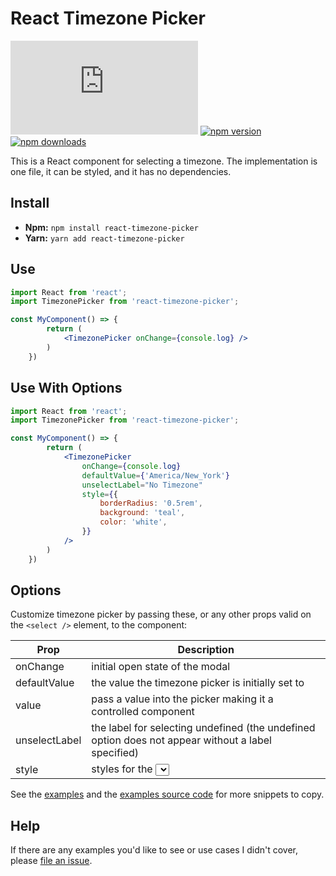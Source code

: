 # React Timezone Picker

![gzip size](http://img.badgesize.io/https://unpkg.com/react-timezone-picker/dist/index.js?compression=gzip)
[![npm version](https://img.shields.io/npm/v/react-timezone-picker.svg)](https://www.npmjs.com/package/react-timezone-picker)
[![npm downloads](https://img.shields.io/npm/dm/react-timezone-picker.svg)](https://www.npmjs.com/package/react-timezone-picker)

This is a React component for selecting a timezone. The implementation is one file, it can be styled, and it has no dependencies.

## Install

-   **Npm:** `npm install react-timezone-picker`
-   **Yarn:** `yarn add react-timezone-picker`

## Use

```jsx
import React from 'react';
import TimezonePicker from 'react-timezone-picker';

const MyComponent() => {
        return (
            <TimezonePicker onChange={console.log} />
        )
    })
```

## Use With Options

```jsx
import React from 'react';
import TimezonePicker from 'react-timezone-picker';

const MyComponent() => {
        return (
            <TimezonePicker
                onChange={console.log}
                defaultValue={'America/New_York'}
                unselectLabel="No Timezone"
                style={{
                    borderRadius: '0.5rem',
                    background: 'teal',
                    color: 'white',
                }}
            />
        )
    })
```

## Options

Customize timezone picker by passing these, or any other props valid on the `<select />` element, to the component:

| Prop          | Description                                                                                        |
| ------------- | -------------------------------------------------------------------------------------------------- |
| onChange      | initial open state of the modal                                                                    |
| defaultValue  | the value the timezone picker is initially set to                                                  |
| value         | pass a value into the picker making it a controlled component                                      |
| unselectLabel | the label for selecting undefined (the undefined option does not appear without a label specified) |
| style         | styles for the <select> element                                                                    |

See the [examples](https://benshope.github.io/react-timezone-picker) and the [examples source code](https://github.com/benshope/react-timezone-picker/blob/master/stories.js) for more snippets to copy.

## Help

If there are any examples you'd like to see or use cases I didn't cover, please [file an issue](https://github.com/benshope/react-timezone-picker/issues/new).
